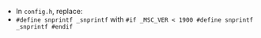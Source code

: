  * In `config.h`, replace:
  * `#define snprintf _snprintf` with
`
#if _MSC_VER < 1900
#define snprintf _snprintf
#endif
`
